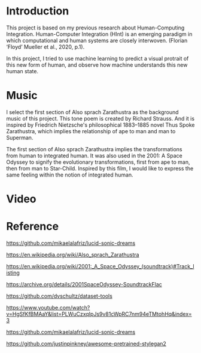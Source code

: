# Introduction
This project is based on my previous research about Human-Computing Integration. Human-Computer Integration (HInt) is an emerging paradigm in which computational and human systems are closely interwoven. (Florian ‘Floyd’ Mueller et al., 2020, p.1).

In this project, I tried to use machine learning to predict a visual protrait of this new form of human, and observe how machine understands this new human state.

# Music
I select the first section of Also sprach Zarathustra as the background music of this project. This tone poem is created by Richard Strauss. And it is inspired by Friedrich Nietzsche's philosophical 1883–1885 novel Thus Spoke Zarathustra, which implies the relationship of ape to man and man to Superman.

The first section of Also sprach Zarathustra implies the transformations from human to integrated human. It was also used in the 2001: A Space Odyssey to signify the evolutionary transformations, first from ape to man, then from man to Star-Child. Inspired by this film, I would like to express the same feeling within the notion of integrated human.

# Video


# Reference

https://github.com/mikaelalafriz/lucid-sonic-dreams

https://en.wikipedia.org/wiki/Also_sprach_Zarathustra

https://en.wikipedia.org/wiki/2001:_A_Space_Odyssey_(soundtrack)#Track_listing

https://archive.org/details/2001SpaceOdyssey-SoundtrackFlac

https://github.com/dvschultz/dataset-tools

https://www.youtube.com/watch?v=HgSfKfBMAaY&list=PLWuCzxqIpJs9v81cWpRC7nm94eTMtohHq&index=3

https://github.com/mikaelalafriz/lucid-sonic-dreams

https://github.com/justinpinkney/awesome-pretrained-stylegan2
